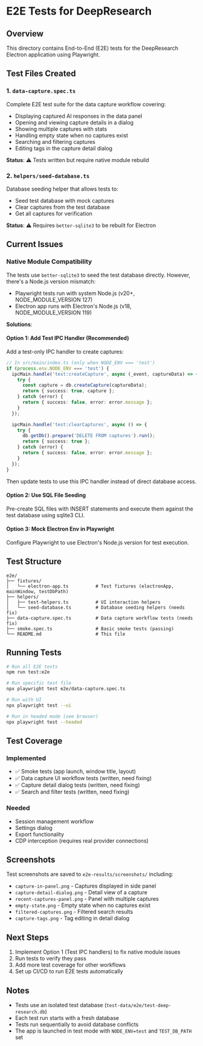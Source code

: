 # E2E Tests for DeepResearch

## Overview

This directory contains End-to-End (E2E) tests for the DeepResearch Electron application using Playwright.

## Test Files Created

### 1. `data-capture.spec.ts`
Complete E2E test suite for the data capture workflow covering:
- Displaying captured AI responses in the data panel
- Opening and viewing capture details in a dialog
- Showing multiple captures with stats
- Handling empty state when no captures exist
- Searching and filtering captures
- Editing tags in the capture detail dialog

**Status**: ⚠️ Tests written but require native module rebuild

### 2. `helpers/seed-database.ts`
Database seeding helper that allows tests to:
- Seed test database with mock captures
- Clear captures from the test database
- Get all captures for verification

**Status**: ⚠️ Requires `better-sqlite3` to be rebuilt for Electron

## Current Issues

### Native Module Compatibility
The tests use `better-sqlite3` to seed the test database directly. However, there's a Node.js version mismatch:
- Playwright tests run with system Node.js (v20+, NODE_MODULE_VERSION 127)
- Electron app runs with Electron's Node.js (v18, NODE_MODULE_VERSION 119)

**Solutions**:

#### Option 1: Add Test IPC Handler (Recommended)
Add a test-only IPC handler to create captures:

```typescript
// In src/main/index.ts (only when NODE_ENV === 'test')
if (process.env.NODE_ENV === 'test') {
  ipcMain.handle('test:createCapture', async (_event, captureData) => {
    try {
      const capture = db.createCapture(captureData);
      return { success: true, capture };
    } catch (error) {
      return { success: false, error: error.message };
    }
  });

  ipcMain.handle('test:clearCaptures', async () => {
    try {
      db.getDb().prepare('DELETE FROM captures').run();
      return { success: true };
    } catch (error) {
      return { success: false, error: error.message };
    }
  });
}
```

Then update tests to use this IPC handler instead of direct database access.

#### Option 2: Use SQL File Seeding
Pre-create SQL files with INSERT statements and execute them against the test database using sqlite3 CLI.

#### Option 3: Mock Electron Env in Playwright
Configure Playwright to use Electron's Node.js version for test execution.

## Test Structure

```
e2e/
├── fixtures/
│   └── electron-app.ts          # Test fixtures (electronApp, mainWindow, testDbPath)
├── helpers/
│   ├── test-helpers.ts          # UI interaction helpers
│   └── seed-database.ts         # Database seeding helpers (needs fix)
├── data-capture.spec.ts         # Data capture workflow tests (needs fix)
├── smoke.spec.ts                # Basic smoke tests (passing)
└── README.md                    # This file
```

## Running Tests

```bash
# Run all E2E tests
npm run test:e2e

# Run specific test file
npx playwright test e2e/data-capture.spec.ts

# Run with UI
npx playwright test --ui

# Run in headed mode (see browser)
npx playwright test --headed
```

## Test Coverage

### Implemented
- ✅ Smoke tests (app launch, window title, layout)
- ✅ Data capture UI workflow tests (written, need fixing)
- ✅ Capture detail dialog tests (written, need fixing)
- ✅ Search and filter tests (written, need fixing)

### Needed
- Session management workflow
- Settings dialog
- Export functionality
- CDP interception (requires real provider connections)

## Screenshots

Test screenshots are saved to `e2e-results/screenshots/` including:
- `capture-in-panel.png` - Captures displayed in side panel
- `capture-detail-dialog.png` - Detail view of a capture
- `recent-captures-panel.png` - Panel with multiple captures
- `empty-state.png` - Empty state when no captures exist
- `filtered-captures.png` - Filtered search results
- `capture-tags.png` - Tag editing in detail dialog

## Next Steps

1. Implement Option 1 (Test IPC handlers) to fix native module issues
2. Run tests to verify they pass
3. Add more test coverage for other workflows
4. Set up CI/CD to run E2E tests automatically

## Notes

- Tests use an isolated test database (`test-data/e2e/test-deep-research.db`)
- Each test run starts with a fresh database
- Tests run sequentially to avoid database conflicts
- The app is launched in test mode with `NODE_ENV=test` and `TEST_DB_PATH` set
